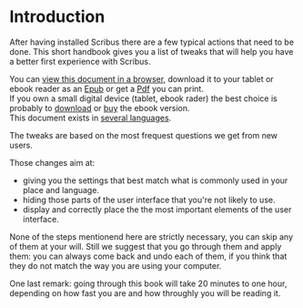 # Introduction

After having installed Scribus there are a few typical actions that need to be done. This short handbook gives you a list of tweaks that will help you have a better first experience with Scribus.

You can [view this document in a browser](), download it to your tablet or ebook reader as an [Epub]() or get a [Pdf]() you can print.  
If you own a small digital device (tablet, ebook rader) the best choice is probably to [download]() or [buy]() the ebook version.  
This document exists in [several languages]().

The tweaks are based on the most frequest questions we get from new users.

Those changes aim at:

- giving you the settings that best match what is commonly used in your place and language.
- hiding those parts of the user interface that you're not likely to use.
- display and correctly place the the most important elements of the user interface.

None of the steps mentionend here are strictly necessary, you can skip any of them at your will. Still we suggest that you go through them and apply them: you can always come back and undo each of them, if you think that they do not match the way you are using your computer.

One last remark: going through this book will take 20 minutes to one hour, depending on how fast you are and how throughly you will be reading it.
